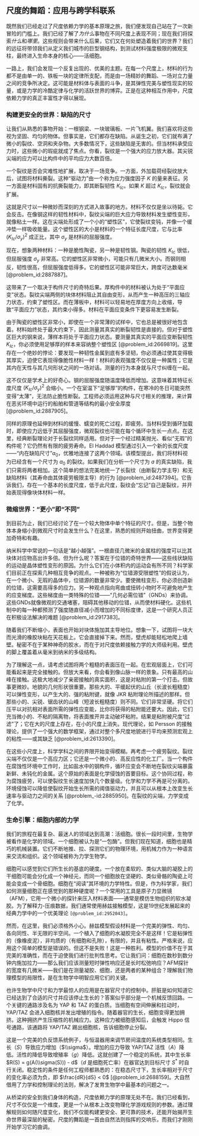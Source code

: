 ## 尺度的舞蹈：应用与跨学科联系

既然我们已经走过了尺度依赖力学的基本原理之旅，我们便发现自己站在了一次新冒险的门槛上。我们已经了解了*为什么*事物在不同尺度上表现不同；现在我们将探索*什么*和*哪里*。这些规则会带来什么后果，它们又在何处塑造着我们的世界？我们的远征将带领我们从定义我们城市的巨型钢结构，到测试材料强度极限的微观支柱，最终进入生命本身的核心——活细胞。

一路上，我们会发现一个反复出现的、优美的主题。在每一个尺度上，材料的行为都不是由单一的、铁板一块的定律所支配，而是由一场精妙的舞蹈、一场对立力量之间的竞争所决定。这可能是材料体与表面的斗争，是其弹性完美与塑性现实的较量，或是力学的冷酷定律与化学的活跃世界的博弈。正是在这种相互作用中，尺度依赖力学的真正丰富性才得以展现。

### 构建更安全的世界：缺陷的尺寸

让我们从熟悉的事物开始：一根钢梁、一块玻璃板、一片飞机翼。我们喜欢将这些视为坚固、均匀的物体。但事实是，它们都存在缺陷。从诞生之初，它们就布满了微小的裂纹、空洞和夹杂物。大多数情况下，这些缺陷是无害的。但当材料承受应力时，这些微小的瑕疵就成了焦点。你看，裂纹是一个强大的应力放大器。其尖锐尖端的应力可以比构件中的平均应力大数百倍。

一个裂纹是否会灾难性地扩展，取决于一场竞争。一方面，外加载荷经裂纹放大后，试图将材料撕裂。这种“驱动力”由一个称为应力强度因子 $K$ 的量来表征。另一方面是材料固有的抗撕裂能力，即其断裂韧性 $K_{Ic}$。如果 $K$ 超过 $K_{Ic}$，裂纹就会扩展。

这就是尺寸以一种微妙而深刻的方式进入故事的地方。材料不仅仅是坐以待毙。它会反击。在像钢这样的韧性材料中，裂纹尖端的巨大应力导致材料发生塑性变形，就像粘土一样。这在尖端处形成了一个小的“塑性区”，它使裂纹变钝，并像一个缓冲垫一样吸收能量。这个塑性区的大小是材料的一个特征长度尺度，它与比率 $\left( K_{Ic} / \sigma_y \right)^2$ 成正比，其中 $\sigma_y$ 是材料的屈服强度。

现在，想象两种材料：一种是脆性陶瓷，另一种是韧性钢。陶瓷的韧性 $K_{Ic}$ 很低，但屈服强度 $\sigma_y$ 非常高。它的塑性区非常微小，可能只有几微米大小。而钢则相反，韧性很高，但屈服强度低得多。它的塑性区可能非常巨大，跨度可达数毫米 [@problem_id:2887887]。

这带来了一个取决于构件尺寸的奇特后果。厚构件中的材料被认为处于“平面应变”状态。裂纹尖端两侧的块体材料阻止其自由变形，从而产生一种高压的三轴应力状态，约束了塑性区。而在薄板中，材料可以轻易地在厚度方向上收缩，导致“平面应力”状态，其约束小得多。材料在平面应变条件下更容易发生断裂。

由于陶瓷的塑性区非常小，即使在一个非常薄的试样中，它也总是被很好地包含着。材料始终处于最大约束下，因此测量其真实的断裂韧性是直接的。但对于塑性区巨大的钢来说，薄样本将处于平面应力状态。要测量其真实的平面应变断裂韧性 $K_{Ic}$，你必须使用足够厚的样本来容纳整个塑性区 [@problem_id:2669819]。这里存在一个绝妙的悖论：要发现一种韧性金属到底有多坚韧，你必须通过使其变得极其厚实，迫使它表现得像脆性材料一样！材料的表观强度不仅仅是一种属性；它是其内在天性与其几何形状之间的一场对话。测量的行为本身就与尺寸纠缠在一起。

这不仅仅是学术上的好奇心。钢的屈服强度随温度降低而增加。这意味着其特征长度尺度 $(K_{Ic}/\sigma_y)^2$ 会缩小。一个在室温下“足够厚”的构件，在寒冷的冬日可能突然变得“太薄”，无法防止脆性断裂。工程师必须运用这种与尺寸相关的推理，来计算在恶劣环境中运行的船舶和管道等结构的最小安全厚度 [@problem_id:2887905]。

同样的原理也延伸到材料的缓慢、蠕变的死亡过程，即疲劳。当材料受到循环加载时，即使应力远低于其屈服强度，微观裂纹也可能在每个循环中生长一点点。在这里，经典断裂理论对于长裂纹同样适用。但对于一个经过精美抛光、看似“无瑕”的构件呢？它仍然有有限的疲劳寿命。El Haddad 模型通过引入一个新的长度尺度——“内在缺陷尺寸”$a_0$，优雅地连接了这两个领域。该模型提出，我们将材料视为已经含有一个尺寸为 $a_0$ 的裂纹。如果我们在分析一个尺寸为 $a$ 的真实缺陷，我们只需将两者相加。这个简单的想法完美地统一了长裂纹（由断裂力学主导）和无缺陷材料（其寿命由其体疲劳极限主导）的行为 [@problem_id:2487394]。它告诉我们，存在一个基本的长度尺度，低于此尺度，裂纹会“忘记”自己是裂纹，并开始表现得像块体材料一样。

### 微缩世界：“更小”即“不同”

到目前为止，我们已经讨论了在一个较大物体中单个特征的尺寸。但是，当整个物体本身缩小到微观尺寸时会发生什么？在这里，熟悉的规则开始扭曲，世界变得更加奇特和有趣。

纳米科学中常说的一句话是“越小越强”。一根直径几微米的金属柱的强度可以比其块体对应物高出许多倍。但为什么呢？答案在于位错的奇特世界——这些线状缺陷的运动是晶体塑性变形的原因。为什么它们在小体积内的运动会有所不同？科学家们目前正在探索几种相互竞争的观点。一种被称为“位错源受限塑性”的假说认为，在一个微小、无瑕的晶体中，位错源的数量非常少。要使微柱变形，你必须创造新的位错，这需要高得多的应力。另一种观点指向弯曲或扭转小物时不可避免地产生的应变梯度。这些梯度由一类特殊的位错——“几何必需位错”（GNDs）来协调。这些GNDs就像微观的交通堵塞，阻碍其他移动的位错，从而使材料硬化。这些机制中的每一种都预测了强度随直径减小而增加的不同标度律，这是一个研究人员正在积极设法解决的难题 [@problem_id:2917383]。

随着我们不断缩小，表面也开始对块体施加其主导地位。想象一下，试图将一块大而光滑的橡胶块粘在天花板上。它会直接掉下来。然而，壁虎却能轻松地爬上墙壁。秘密不在于某种神奇的胶水，而在于对尺度依赖接触力学的大师级利用。壁虎的脚上覆盖着从毫米到纳米的多级结构。

为了理解这一点，请考虑试图将两个粗糙的表面压在一起。在宏观层面上，它们可能看起来是完全接触的。但放大来看，你会看到像山脉一样的景象。只有最高的山峰在接触。这极大地减少了亲密接触的真实面积，这是对粘附的第一个打击。但故事更微妙。地貌的几何形状很重要。那些大的、平缓起伏的山丘（长波长粗糙度）可以弹性变形，以产生大的、强的粘附键，就像 JKR 粘附理论所描述的那样。但那些小的、尖锐、锯齿状的山峰（短波长粗糙度）则不同。它们非常坚硬。将它们压平以对抗相对表面所需的弹性应变能，比你将获得的粘附能还要大。因此，它们充当微小的、不粘的隔离物，将表面推开并主动破坏粘附。结果是粘附被尺度“过滤”了；它在大的尺度上存在，在小的尺度上消失。现代理论，如 Persson 的接触理论，提供了一个强大的数学框架，通过对整个多尺度地貌进行平均来预测宏观上的粘性——或其缺乏 [@problem_id:2613390]。

在这些小尺度上，科学学科之间的界限开始变得模糊。再考虑一个疲劳裂纹。裂纹尖端不仅仅是一个高应力区；它还是一个微小的、高反应性的化工厂。当一个构件在腐蚀性环境中工作时，比如盐水中的钢构件，循环应变会不断地在裂纹尖端暴露新鲜、未钝化的金属。这个原始的表面是化学侵蚀的首要目标。这个协同过程，称为腐蚀疲劳，可以使裂纹生长速度加快几个数量级。化学和力学不再是可分离的。环境侵蚀可以降低使裂纹开始生长所需的阈值驱动力，并且可以从根本上改变生长速率与驱动力之间的关系 [@problem_-id:2885950]。在裂纹的尖端，力学变成了化学。

### 生命引擎：细胞内部的力学

我们的旅程在最复杂、最迷人的领域达到高潮：活细胞。很长一段时间里，生物学被看作是化学的领域。一个细胞被认为是“一包酶”。但我们现在知道，细胞也是精巧的机械装置。它们不断地推、拉、探测它们的物理环境，用机械力作为一种语言来交流和组织。这个领域被称为力学生物学。

细胞可以感觉到它们所生长的基底的硬度。一个放在柔软的、类似大脑的凝胶上的干细胞可能会分化成一个神经元，而同一个细胞放在坚硬的、类似骨骼的陶瓷上可能会变成一个骨细胞。细胞在“阅读”其环境的力学特性。但是，作为科学家，我们如何测量细胞正在感觉到的那种硬度呢？一个常用的工具是原子力显微镜（AFM），它用一个微小的探针来压入材料表面——通常是模仿生物组织的软水凝胶。为了解释力-压痕数据，我们通常使用赫兹接触模型，这是19世纪发展起来的经典力学中的一个优美理论 `[@problem_id:2952043]`。

然而，在这里，我们必须格外小心。赫兹模型假设材料是一个完美的弹性、均匀、各向同性、半无限的半空间。一个植入了细胞的水凝胶完全不是这样！它是粘弹性的（像橡皮泥），非均质的（有细胞和孔隙），有限的，并且有粘性。严格来说，应用这个简单的模型是错误的。但这不是失败！这是一种胜利。模型的价值不在于其完美的准确性，而在于迫使我们进行批判性思考。它让我们问：细胞在数秒到数分钟内施加拉力——那么我们应该测量短时弹性响应还是长时松弛响应？AFM探针的宽度有几微米——我们是在测量凝胶、细胞，还是两者的某种组合？理解我们物理模型的局限性，是在生物学中明智应用它们的关键。

也许生物学中尺寸和力学最惊人的应用是在器官尺寸的控制中。肝脏是如何知道它已经达到了合适的尺寸并应该停止生长的？答案似乎部分是一个机械反馈回路。一个关键的通路涉及名为 YAP 和 TAZ 的蛋白质。当细胞有空间伸展和拉动时，YAP/TAZ 会进入细胞核并发出增殖的指令。随着器官的生长，细胞变得更加拥挤。这种拥挤产生压缩性的机械应力。这种应力被细胞感知后，会触发 Hippo 信号通路，该通路将 YAP/TAZ 踢出细胞核，告诉细胞停止分裂。

这是一个完美的负反馈系统例子，与恒温器用来调节房间温度的系统类型相同。生长（$S$）导致应力增加（$\\sigma$）。增加的应力导致 YAP/TAZ 活性（$A$）降低。活性的降低导致增殖率（$g$）降低。这就创建了一个稳定的系统，其中生长率 $R(S) = g(A(\\sigma(S))) - d$（$d$ 是细胞死亡率）在器官达到目标尺寸 $S^*$ 时自行关闭。稳定性的条件是任何工程师都熟悉的：在稳态尺寸下，生长率相对于尺寸的变化率必须为负，即 $\frac{dR}{dS} < 0$ [@problem_id:2688159]。大自然借用了力学和控制理论的法则，解决了发育生物学中最基本的问题之一。

从桥梁的安全到我们身体的构造，尺度依赖力学的原理无处不在。我们已经看到，尺寸不仅仅是一个维度，更是一个从根本上改变物理化学游戏规则的参数。通过理解规则如何随尺度变化，我们不仅能构建更安全、更可靠的技术，还能开始揭开生命世界最深层的秘密。尺度的舞蹈是一首由自然法则指挥的交响乐，而我们才刚刚开始学习它的曲调。